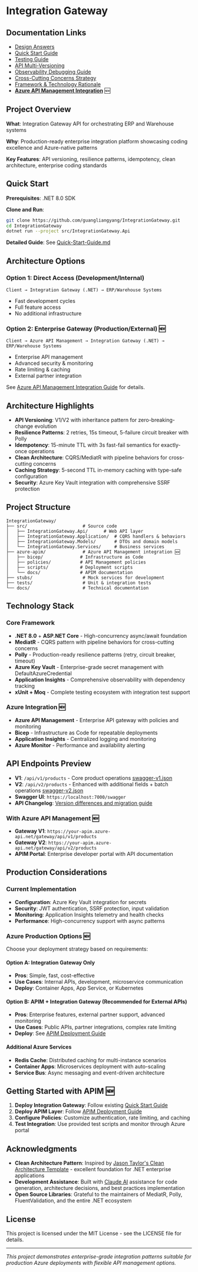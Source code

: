 # Integration Gateway

## Documentation Links

- [Design Answers](answers/DESIGN.md)
- [Quick Start Guide](docs/Quick-Start-Guide.md)
- [Testing Guide](docs/Testing-Guide.md)
- [API Multi-Versioning](docs/API-Multi-Versioning.md)
- [Observability Debugging Guide](docs/Observability-Debugging-Guide.md)
- [Cross-Cutting Concerns Strategy](docs/Cross-Cutting-Concerns-Strategy.md)
- [Framework & Technology Rationale](docs/Framework-Technology-Rationale.md)
- [**Azure API Management Integration**](azure-apim/docs/README.md) 🆕

## Project Overview

**What**: Integration Gateway API for orchestrating ERP and Warehouse systems

**Why**: Production-ready enterprise integration platform showcasing coding excellence and Azure-native patterns

**Key Features**: API versioning, resilience patterns, idempotency, clean architecture, enterprise coding standards

## Quick Start

**Prerequisites**: .NET 8.0 SDK

**Clone and Run**: 
```bash
git clone https://github.com/guangliangyang/IntegrationGateway.git
cd IntegrationGateway
dotnet run --project src/IntegrationGateway.Api
```

**Detailed Guide**: See [Quick-Start-Guide.md](docs/Quick-Start-Guide.md)

## Architecture Options

### Option 1: Direct Access (Development/Internal)
```
Client → Integration Gateway (.NET) → ERP/Warehouse Systems
```
- Fast development cycles
- Full feature access
- No additional infrastructure

### Option 2: Enterprise Gateway (Production/External) 🆕
```
Client → Azure API Management → Integration Gateway (.NET) → ERP/Warehouse Systems
```
- Enterprise API management
- Advanced security & monitoring
- Rate limiting & caching
- External partner integration

See [Azure API Management Integration Guide](azure-apim/docs/README.md) for details.

## Architecture Highlights

- **API Versioning**: V1/V2 with inheritance pattern for zero-breaking-change evolution
- **Resilience Patterns**: 2 retries, 15s timeout, 5-failure circuit breaker with Polly
- **Idempotency**: 15-minute TTL with 3s fast-fail semantics for exactly-once operations
- **Clean Architecture**: CQRS/MediatR with pipeline behaviors for cross-cutting concerns
- **Caching Strategy**: 5-second TTL in-memory caching with type-safe configuration
- **Security**: Azure Key Vault integration with comprehensive SSRF protection

## Project Structure

```
IntegrationGateway/
├── src/                     # Source code
│   ├── IntegrationGateway.Api/      # Web API layer
│   ├── IntegrationGateway.Application/  # CQRS handlers & behaviors  
│   ├── IntegrationGateway.Models/       # DTOs and domain models
│   └── IntegrationGateway.Services/     # Business services
├── azure-apim/              # Azure API Management integration 🆕
│   ├── bicep/              # Infrastructure as Code
│   ├── policies/           # API Management policies
│   ├── scripts/            # Deployment scripts
│   └── docs/               # APIM documentation
├── stubs/                   # Mock services for development
├── tests/                   # Unit & integration tests
└── docs/                    # Technical documentation
```

## Technology Stack

### Core Framework

- **.NET 8.0** + **ASP.NET Core** - High-concurrency async/await foundation
- **MediatR** - CQRS pattern with pipeline behaviors for cross-cutting concerns
- **Polly** - Production-ready resilience patterns (retry, circuit breaker, timeout)
- **Azure Key Vault** - Enterprise-grade secret management with DefaultAzureCredential
- **Application Insights** - Comprehensive observability with dependency tracking
- **xUnit + Moq** - Complete testing ecosystem with integration test support

### Azure Integration 🆕

- **Azure API Management** - Enterprise API gateway with policies and monitoring
- **Bicep** - Infrastructure as Code for repeatable deployments
- **Application Insights** - Centralized logging and monitoring
- **Azure Monitor** - Performance and availability alerting

## API Endpoints Preview

- **V1**: `/api/v1/products` - Core product operations [swagger-v1.json](docs/swagger-v1.json) 
- **V2**: `/api/v2/products` - Enhanced with additional fields + batch operations [swagger-v2.json](docs/swagger-v2.json) 
- **Swagger UI**: `https://localhost:7000/swagger`
- **API Changelog**: [Version differences and migration guide](docs/API-Changelog.md)

### With Azure API Management 🆕
- **Gateway V1**: `https://your-apim.azure-api.net/gateway/api/v1/products`
- **Gateway V2**: `https://your-apim.azure-api.net/gateway/api/v2/products`
- **APIM Portal**: Enterprise developer portal with API documentation

## Production Considerations

### Current Implementation

- **Configuration**: Azure Key Vault integration for secrets
- **Security**: JWT authentication, SSRF protection, input validation  
- **Monitoring**: Application Insights telemetry and health checks
- **Performance**: High-concurrency support with async patterns

### Azure Production Options 🆕

Choose your deployment strategy based on requirements:

#### Option A: Integration Gateway Only
- **Pros**: Simple, fast, cost-effective
- **Use Cases**: Internal APIs, development, microservice communication
- **Deploy**: Container Apps, App Service, or Kubernetes

#### Option B: APIM + Integration Gateway (Recommended for External APIs)
- **Pros**: Enterprise features, external partner support, advanced monitoring
- **Use Cases**: Public APIs, partner integrations, complex rate limiting
- **Deploy**: See [APIM Deployment Guide](azure-apim/docs/DEPLOYMENT-GUIDE.md)

#### Additional Azure Services
- **Redis Cache**: Distributed caching for multi-instance scenarios 
- **Container Apps**: Microservices deployment with auto-scaling
- **Service Bus**: Async messaging and event-driven architecture

## Getting Started with APIM 🆕

1. **Deploy Integration Gateway**: Follow existing [Quick Start Guide](docs/Quick-Start-Guide.md)
2. **Deploy APIM Layer**: Follow [APIM Deployment Guide](azure-apim/docs/DEPLOYMENT-GUIDE.md)
3. **Configure Policies**: Customize authentication, rate limiting, and caching
4. **Test Integration**: Use provided test scripts and monitor through Azure portal

## Acknowledgments

- **Clean Architecture Pattern**: Inspired by [Jason Taylor's Clean Architecture Template](https://github.com/jasontaylordev/CleanArchitecture) - excellent foundation for .NET enterprise applications
- **Development Assistance**: Built with [Claude AI](https://claude.ai) assistance for code generation, architecture decisions, and best practices implementation
- **Open Source Libraries**: Grateful to the maintainers of MediatR, Polly, FluentValidation, and the entire .NET ecosystem

## License

This project is licensed under the MIT License - see the LICENSE file for details.

---

*This project demonstrates enterprise-grade integration patterns suitable for production Azure deployments with flexible API management options.*